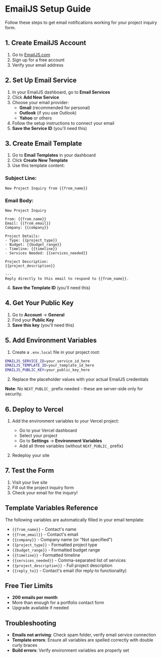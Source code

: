# EmailJS Setup Guide

Follow these steps to get email notifications working for your project inquiry form.

## 1. Create EmailJS Account

1. Go to [EmailJS.com](https://www.emailjs.com/)
2. Sign up for a free account
3. Verify your email address

## 2. Set Up Email Service

1. In your EmailJS dashboard, go to **Email Services**
2. Click **Add New Service**
3. Choose your email provider:
   - **Gmail** (recommended for personal)
   - **Outlook** (if you use Outlook)
   - **Yahoo** or others
4. Follow the setup instructions to connect your email
5. **Save the Service ID** (you'll need this)

## 3. Create Email Template

1. Go to **Email Templates** in your dashboard
2. Click **Create New Template**
3. Use this template content:

### Subject Line:
```
New Project Inquiry from {{from_name}}
```

### Email Body:
```
New Project Inquiry

From: {{from_name}}
Email: {{from_email}}
Company: {{company}}

Project Details:
- Type: {{project_type}}
- Budget: {{budget_range}}
- Timeline: {{timeline}}
- Services Needed: {{services_needed}}

Project Description:
{{project_description}}

---
Reply directly to this email to respond to {{from_name}}.
```

4. **Save the Template ID** (you'll need this)

## 4. Get Your Public Key

1. Go to **Account** → **General**
2. Find your **Public Key**
3. **Save this key** (you'll need this)

## 5. Add Environment Variables

1. Create a `.env.local` file in your project root:

```bash
EMAILJS_SERVICE_ID=your_service_id_here
EMAILJS_TEMPLATE_ID=your_template_id_here
EMAILJS_PUBLIC_KEY=your_public_key_here
```

2. Replace the placeholder values with your actual EmailJS credentials

**Note**: No `NEXT_PUBLIC_` prefix needed - these are server-side only for security.

## 6. Deploy to Vercel

1. Add the environment variables to your Vercel project:
   - Go to your Vercel dashboard
   - Select your project
   - Go to **Settings** → **Environment Variables**
   - Add all three variables (without `NEXT_PUBLIC_` prefix)

2. Redeploy your site

## 7. Test the Form

1. Visit your live site
2. Fill out the project inquiry form
3. Check your email for the inquiry!

## Template Variables Reference

The following variables are automatically filled in your email template:

- `{{from_name}}` - Contact's name
- `{{from_email}}` - Contact's email
- `{{company}}` - Company name (or "Not specified")
- `{{project_type}}` - Formatted project type
- `{{budget_range}}` - Formatted budget range
- `{{timeline}}` - Formatted timeline
- `{{services_needed}}` - Comma-separated list of services
- `{{project_description}}` - Full project description
- `{{reply_to}}` - Contact's email (for reply-to functionality)

## Free Tier Limits

- **200 emails per month**
- More than enough for a portfolio contact form
- Upgrade available if needed

## Troubleshooting

- **Emails not arriving**: Check spam folder, verify email service connection
- **Template errors**: Ensure all variables are spelled correctly with double curly braces
- **Build errors**: Verify environment variables are properly set